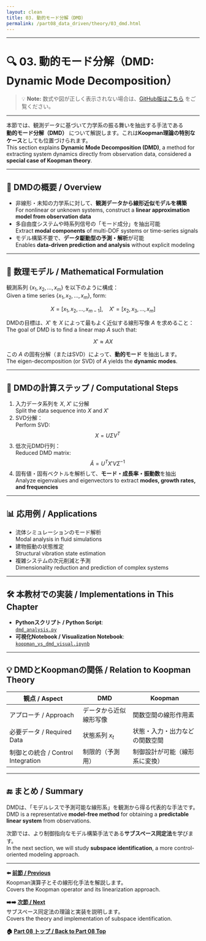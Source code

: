 ```yaml
---
layout: clean
title: 03. 動的モード分解（DMD）
permalink: /part08_data_driven/theory/03_dmd.html
---
```


---

# 🔍 03. 動的モード分解（DMD: Dynamic Mode Decomposition）

> 💡 **Note:** 数式や図が正しく表示されない場合は、[GitHub版はこちら](https://github.com/Samizo-AITL/EduController/blob/main/part08_data_driven/theory/03_dmd.md) をご覧ください。

---

本節では、観測データに基づいて力学系の振る舞いを抽出する手法である  
**動的モード分解（DMD）** について解説します。これは**Koopman理論の特別なケース**としても位置づけられます。  
This section explains **Dynamic Mode Decomposition (DMD)**, a method for extracting system dynamics directly from observation data, considered a **special case of Koopman theory**.

---

## 🎯 DMDの概要 / Overview

- 非線形・未知の力学系に対して、**観測データから線形近似モデルを構築**  
  For nonlinear or unknown systems, construct a **linear approximation model from observation data**  
- 多自由度システムや時系列信号の「モード成分」を抽出可能  
  Extract **modal components** of multi-DOF systems or time-series signals  
- モデル構築不要で、**データ駆動型の予測・解析**が可能  
  Enables **data-driven prediction and analysis** without explicit modeling

---

## 🧠 数理モデル / Mathematical Formulation

観測系列 $\{x_1, x_2, \dots, x_m\}$ を以下のように構成：  
Given a time series $\{x_1, x_2, \dots, x_m\}$, form:

$$
X = [x_1, x_2, \dots, x_{m-1}], \quad X' = [x_2, x_3, \dots, x_m]
$$

DMDの目標は、$X'$ を $X$ によって最もよく近似する線形写像 $A$ を求めること：  
The goal of DMD is to find a linear map $A$ such that:

$$
X' \approx A X
$$

この $A$ の固有分解（またはSVD）によって、**動的モード** を抽出します。  
The eigen-decomposition (or SVD) of $A$ yields the **dynamic modes**.

---

## 📐 DMDの計算ステップ / Computational Steps

1. 入力データ系列を $X$, $X'$ に分解  
   Split the data sequence into $X$ and $X'$  
2. SVD分解：  
   Perform SVD:
   $$
   X = U \Sigma V^T
   $$
3. 低次元DMD行列：  
   Reduced DMD matrix:
   $$
   \tilde{A} = U^T X' V \Sigma^{-1}
   $$
4. 固有値・固有ベクトルを解析して、**モード・成長率・振動数**を抽出  
   Analyze eigenvalues and eigenvectors to extract **modes, growth rates, and frequencies**

---

## 📊 応用例 / Applications

- 流体シミュレーションのモード解析  
  Modal analysis in fluid simulations  
- 建物振動の状態推定  
  Structural vibration state estimation  
- 複雑システムの次元削減と予測  
  Dimensionality reduction and prediction of complex systems

---

## 🛠️ 本教材での実装 / Implementations in This Chapter

- **Pythonスクリプト / Python Script**:  
  [`dmd_analysis.py`](https://samizo-aitl.github.io/EduController/part08_data_driven/simulation/dmd_analysis.py)  
- **可視化Notebook / Visualization Notebook**:  
  [`koopman_vs_dmd_visual.ipynb`](https://samizo-aitl.github.io/EduController/part08_data_driven/notebooks/koopman_vs_dmd_visual.ipynb)

---

## 💡 DMDとKoopmanの関係 / Relation to Koopman Theory

| 観点 / Aspect | DMD | Koopman |
|--------------|-----|---------|
| アプローチ / Approach | データから近似線形写像 | 関数空間の線形作用素 |
| 必要データ / Required Data | 状態系列 $x_t$ | 状態・入力・出力などの関数空間 |
| 制御との統合 / Control Integration | 制限的（予測用） | 制御設計が可能（線形系に変換） |

---

## 🔚 まとめ / Summary

DMDは、「モデルレスで予測可能な線形系」を観測から得る代表的な手法です。  
DMD is a representative **model-free method** for obtaining a **predictable linear system** from observations.  

次節では、より制御指向なモデル構築手法である**サブスペース同定法**を学びます。  
In the next section, we will study **subspace identification**, a more control-oriented modeling approach.

---

**⬅️ [前節 / Previous](https://samizo-aitl.github.io/EduController/part08_data_driven/theory/02_koopman_operator.html)**  
Koopman演算子とその線形化手法を解説します。  
Covers the Koopman operator and its linearization approach.

**➡️➡️ [次節 / Next](https://samizo-aitl.github.io/EduController/part08_data_driven/theory/04_subspace_id.html)**  
サブスペース同定法の理論と実装を説明します。  
Covers the theory and implementation of subspace identification.

**🏠 [Part 08 トップ / Back to Part 08 Top](https://samizo-aitl.github.io/EduController/part08_data_driven/)**
